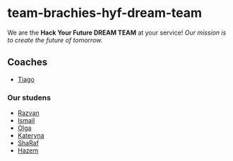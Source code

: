 # team-brachies-hyf-dream-team  

We are the **Hack Your Future DREAM TEAM** at your service!
_Our mission is to create the future of tomorrow._




## Coaches
- [Tiago](tiago.md)

### Our studens 

- [Razvan](razvan.md)
- [Ismail](ismail.md)
- [Olga](olga.md) 
- [Kateryna](kateryna.md)
- [ShaRaf](sharaf.md)
- [Hazem](hazem.md)
